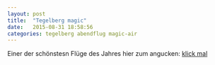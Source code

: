 ```yaml
---
layout: post
title:  "Tegelberg magic"
date:   2015-08-31 18:58:56
categories: tegelberg abendflug magic-air
---
```


Einer der schönstesn Flüge des Jahres hier zum angucken:
<a href="http://www.dhv-xc.de/xc/modules/leonardo/index.php?name=leonardo&op=show_flight&flightID=670878"> klick mal </a>
